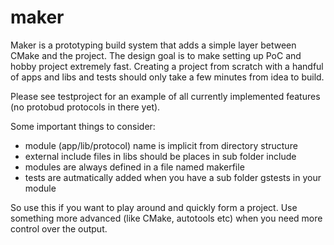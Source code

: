 maker
=====

Maker is a prototyping build system that adds a simple layer between CMake and the project. The design goal is to make setting up PoC and hobby project extremely fast. Creating a project from scratch with a handful of apps and libs and tests should only take a few minutes from idea to build.

Please see testproject for an example of all currently implemented features (no protobud protocols in there yet).

Some important things to consider:
* module (app/lib/protocol) name is implicit from directory structure
* external include files in libs should be places in sub folder include
* modules are always defined in a file named makerfile
* tests are autmatically added when you have a sub folder gstests in your module

So use this if you want to play around and quickly form a project. Use something more advanced (like CMake, autotools etc) when you need more control over the output.
